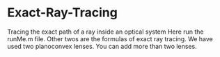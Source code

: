 # Exact-Ray-Tracing
Tracing the exact path of a ray inside an optical system
Here run the runMe.m file. Other twos are the formulas of exact ray tracing. We have used two planoconvex lenses. You can add more than two lenses.
